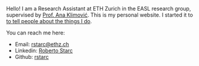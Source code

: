 Hello! I am a Research Assistant at ETH Zurich in the EASL research group, supervised by [Prof. Ana Klimović](https://anakli.inf.ethz.ch/).
This is my personal website. I started it to [to tell people about the things I do](http://carl.flax.ie/dothingstellpeople.html).

You can reach me here:

- Email: [rstarc@ethz.ch](mailto:rstarc@ethz.ch)
- Linkedin: [Roberto Starc](https://www.linkedin.com/in/roberto-starc/)
- Github: [rstarc](https://github.com/rstarc)
